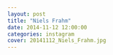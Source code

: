 ```yaml
---
layout: post
title: "Niels Frahm"
date: 2014-11-12 12:00:00
categories: instagram
cover: 20141112_Niels_Frahm.jpg
---
```

